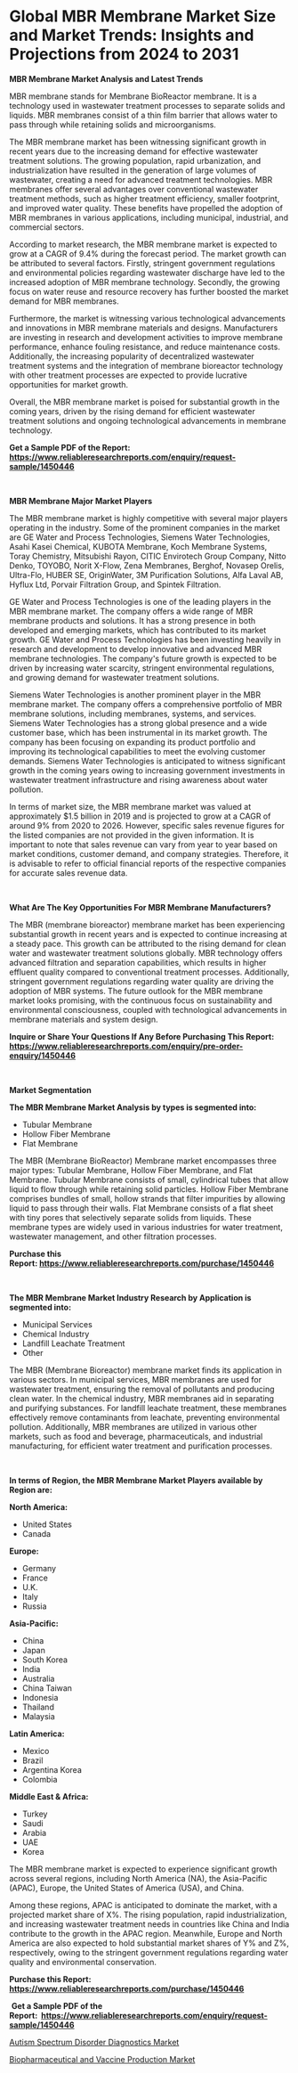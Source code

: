 <p><h1>Global MBR Membrane Market Size and Market Trends: Insights and Projections from 2024 to 2031</h1></p><p><strong>MBR Membrane Market Analysis and Latest Trends</strong></p>
<p><p>MBR membrane stands for Membrane BioReactor membrane. It is a technology used in wastewater treatment processes to separate solids and liquids. MBR membranes consist of a thin film barrier that allows water to pass through while retaining solids and microorganisms.</p><p>The MBR membrane market has been witnessing significant growth in recent years due to the increasing demand for effective wastewater treatment solutions. The growing population, rapid urbanization, and industrialization have resulted in the generation of large volumes of wastewater, creating a need for advanced treatment technologies. MBR membranes offer several advantages over conventional wastewater treatment methods, such as higher treatment efficiency, smaller footprint, and improved water quality. These benefits have propelled the adoption of MBR membranes in various applications, including municipal, industrial, and commercial sectors.</p><p>According to market research, the MBR membrane market is expected to grow at a CAGR of 9.4% during the forecast period. The market growth can be attributed to several factors. Firstly, stringent government regulations and environmental policies regarding wastewater discharge have led to the increased adoption of MBR membrane technology. Secondly, the growing focus on water reuse and resource recovery has further boosted the market demand for MBR membranes.</p><p>Furthermore, the market is witnessing various technological advancements and innovations in MBR membrane materials and designs. Manufacturers are investing in research and development activities to improve membrane performance, enhance fouling resistance, and reduce maintenance costs. Additionally, the increasing popularity of decentralized wastewater treatment systems and the integration of membrane bioreactor technology with other treatment processes are expected to provide lucrative opportunities for market growth.</p><p>Overall, the MBR membrane market is poised for substantial growth in the coming years, driven by the rising demand for efficient wastewater treatment solutions and ongoing technological advancements in membrane technology.</p></p>
<p><strong>Get a Sample PDF of the Report:&nbsp; <a href="https://www.reliableresearchreports.com/enquiry/request-sample/1450446">https://www.reliableresearchreports.com/enquiry/request-sample/1450446</a></strong></p>
<p>&nbsp;</p>
<p><strong>MBR Membrane Major Market Players</strong></p>
<p><p>The MBR membrane market is highly competitive with several major players operating in the industry. Some of the prominent companies in the market are GE Water and Process Technologies, Siemens Water Technologies, Asahi Kasei Chemical, KUBOTA Membrane, Koch Membrane Systems, Toray Chemistry, Mitsubishi Rayon, CITIC Envirotech Group Company, Nitto Denko, TOYOBO, Norit X-Flow, Zena Membranes, Berghof, Novasep Orelis, Ultra-Flo, HUBER SE, OriginWater, 3M Purification Solutions, Alfa Laval AB, Hyflux Ltd, Porvair Filtration Group, and Spintek Filtration.</p><p>GE Water and Process Technologies is one of the leading players in the MBR membrane market. The company offers a wide range of MBR membrane products and solutions. It has a strong presence in both developed and emerging markets, which has contributed to its market growth. GE Water and Process Technologies has been investing heavily in research and development to develop innovative and advanced MBR membrane technologies. The company's future growth is expected to be driven by increasing water scarcity, stringent environmental regulations, and growing demand for wastewater treatment solutions.</p><p>Siemens Water Technologies is another prominent player in the MBR membrane market. The company offers a comprehensive portfolio of MBR membrane solutions, including membranes, systems, and services. Siemens Water Technologies has a strong global presence and a wide customer base, which has been instrumental in its market growth. The company has been focusing on expanding its product portfolio and improving its technological capabilities to meet the evolving customer demands. Siemens Water Technologies is anticipated to witness significant growth in the coming years owing to increasing government investments in wastewater treatment infrastructure and rising awareness about water pollution.</p><p>In terms of market size, the MBR membrane market was valued at approximately $1.5 billion in 2019 and is projected to grow at a CAGR of around 9% from 2020 to 2026. However, specific sales revenue figures for the listed companies are not provided in the given information. It is important to note that sales revenue can vary from year to year based on market conditions, customer demand, and company strategies. Therefore, it is advisable to refer to official financial reports of the respective companies for accurate sales revenue data.</p></p>
<p>&nbsp;</p>
<p><strong>What Are The Key Opportunities For MBR Membrane Manufacturers?</strong></p>
<p><p>The MBR (membrane bioreactor) membrane market has been experiencing substantial growth in recent years and is expected to continue increasing at a steady pace. This growth can be attributed to the rising demand for clean water and wastewater treatment solutions globally. MBR technology offers advanced filtration and separation capabilities, which results in higher effluent quality compared to conventional treatment processes. Additionally, stringent government regulations regarding water quality are driving the adoption of MBR systems. The future outlook for the MBR membrane market looks promising, with the continuous focus on sustainability and environmental consciousness, coupled with technological advancements in membrane materials and system design.</p></p>
<p><strong>Inquire or Share Your Questions If Any Before Purchasing This Report: <a href="https://www.reliableresearchreports.com/enquiry/pre-order-enquiry/1450446">https://www.reliableresearchreports.com/enquiry/pre-order-enquiry/1450446</a></strong></p>
<p>&nbsp;</p>
<p><strong>Market Segmentation</strong></p>
<p><strong>The MBR Membrane Market Analysis by types is segmented into:</strong></p>
<p><ul><li>Tubular Membrane</li><li>Hollow Fiber Membrane</li><li>Flat Membrane</li></ul></p>
<p><p>The MBR (Membrane BioReactor) Membrane market encompasses three major types: Tubular Membrane, Hollow Fiber Membrane, and Flat Membrane. Tubular Membrane consists of small, cylindrical tubes that allow liquid to flow through while retaining solid particles. Hollow Fiber Membrane comprises bundles of small, hollow strands that filter impurities by allowing liquid to pass through their walls. Flat Membrane consists of a flat sheet with tiny pores that selectively separate solids from liquids. These membrane types are widely used in various industries for water treatment, wastewater management, and other filtration processes.</p></p>
<p><strong>Purchase this Report:&nbsp;<a href="https://www.reliableresearchreports.com/purchase/1450446">https://www.reliableresearchreports.com/purchase/1450446</a></strong></p>
<p>&nbsp;</p>
<p><strong>The MBR Membrane Market Industry Research by Application is segmented into:</strong></p>
<p><ul><li>Municipal Services</li><li>Chemical Industry</li><li>Landfill Leachate Treatment</li><li>Other</li></ul></p>
<p><p>The MBR (Membrane Bioreactor) membrane market finds its application in various sectors. In municipal services, MBR membranes are used for wastewater treatment, ensuring the removal of pollutants and producing clean water. In the chemical industry, MBR membranes aid in separating and purifying substances. For landfill leachate treatment, these membranes effectively remove contaminants from leachate, preventing environmental pollution. Additionally, MBR membranes are utilized in various other markets, such as food and beverage, pharmaceuticals, and industrial manufacturing, for efficient water treatment and purification processes.</p></p>
<p>&nbsp;</p>
<p><strong>In terms of Region, the MBR Membrane Market Players available by Region are:</strong></p>
<p>
    <p> <strong> North America: </strong>
        <ul>
            <li>United States</li>
            <li>Canada</li>
        </ul>
        </p> 
    <p> <strong> Europe: </strong>
        <ul>
            <li>Germany</li>
            <li>France</li>
            <li>U.K.</li>
            <li>Italy</li>
            <li>Russia</li>
        </ul>
        </p> 
    <p> <strong> Asia-Pacific: </strong>
        <ul>
            <li>China</li>
            <li>Japan</li>
            <li>South Korea</li>
            <li>India</li>
            <li>Australia</li>
            <li>China Taiwan</li>
            <li>Indonesia</li>
            <li>Thailand</li>
            <li>Malaysia</li>
        </ul>
        </p> 
    <p> <strong> Latin America: </strong>
        <ul>
            <li>Mexico</li>
            <li>Brazil</li>
            <li>Argentina Korea</li>
            <li>Colombia</li>
        </ul>
        </p> 
    <p> <strong> Middle East & Africa: </strong>
        <ul>
            <li>Turkey</li>
            <li>Saudi</li>
            <li>Arabia</li>
            <li>UAE</li>
            <li>Korea</li>
        </ul>
    </p>
    </p>
<p><p>The MBR membrane market is expected to experience significant growth across several regions, including North America (NA), the Asia-Pacific (APAC), Europe, the United States of America (USA), and China. </p><p>Among these regions, APAC is anticipated to dominate the market, with a projected market share of X%. The rising population, rapid industrialization, and increasing wastewater treatment needs in countries like China and India contribute to the growth in the APAC region. Meanwhile, Europe and North America are also expected to hold substantial market shares of Y% and Z%, respectively, owing to the stringent government regulations regarding water quality and environmental conservation.</p></p>
<p><strong>Purchase this Report: <a href="https://www.reliableresearchreports.com/purchase/1450446">https://www.reliableresearchreports.com/purchase/1450446</a></strong></p>
<p>&nbsp;<strong>Get a Sample PDF of the Report:&nbsp;&nbsp;<a href="https://www.reliableresearchreports.com/enquiry/request-sample/1450446">https://www.reliableresearchreports.com/enquiry/request-sample/1450446</a></strong></p>
<p><strong></strong></p>
<p><p><a href="https://medium.com/@vincentalvarez1980/autism-spectrum-disorder-diagnostics-market-exploring-market-share-market-trends-and-future-22d65fd44276">Autism Spectrum Disorder Diagnostics Market</a></p><p><a href="https://medium.com/@dioncollins8227/biopharmaceutical-and-vaccine-production-market-size-reveals-the-best-marketing-channels-in-global-06a4eb8486a2">Biopharmaceutical and Vaccine Production Market</a></p></p>